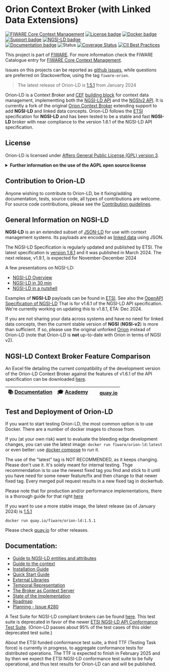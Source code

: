 # Orion Context Broker (with Linked Data Extensions)

[![FIWARE Core Context Management](https://nexus.lab.fiware.org/repository/raw/public/badges/chapters/core.svg)](https://www.fiware.org/developers/catalogue/)
[![License badge](https://img.shields.io/github/license/FIWARE/context.Orion-LD.svg)](https://opensource.org/licenses/AGPL-3.0)
[![Docker badge](https://img.shields.io/badge/quay.io-fiware%2Forion--ld-grey?logo=red%20hat&labelColor=EE0000)](https://quay.io/repository/fiware/orion-ld)
[![Support badge](https://img.shields.io/badge/support-sof-yellowgreen.svg)](http://stackoverflow.com/questions/tagged/fiware-orion)
[![NGSI-LD badge](https://img.shields.io/badge/NGSI-LD-red.svg)](https://www.etsi.org/deliver/etsi_gs/CIM/001_099/009/01.08.01_60/gs_cim009v010801p.pdf)
<br>
[![Documentation badge](https://readthedocs.org/projects/fiware-orion/badge/?version=latest)](http://fiware-orion-ld.readthedocs.io/en/latest/?badge=latest)
![Status](https://nexus.lab.fiware.org/static/badges/statuses/incubating.svg)
[![Coverage Status](https://coveralls.io/repos/github/FIWARE/context.Orion-LD/badge.svg?branch=develop)](https://coveralls.io/github/FIWARE/context.Orion-LD?branch=develop)
[![CII Best Practices](https://bestpractices.coreinfrastructure.org/projects/4800/badge)](https://bestpractices.coreinfrastructure.org/projects/4800)

This project is part of [FIWARE](https://www.fiware.org/). For more information check the FIWARE Catalogue entry for
[FIWARE Core Context Management](https://github.com/Fiware/catalogue/tree/master/core).

Issues on this projects can be reported as [github issues](https://github.com/FIWARE/context.Orion-LD/issues),
while questions are preferred on Stackoverflow, using the tag `fiware-orion`.

> The latest release of Orion-LD is [1.5.1](https://github.com/FIWARE/context.Orion-LD/releases/tag/1.5.1) from January 2024

Orion-LD is a Context Broker and [CEF](https://ec.europa.eu/digital-building-blocks/sites/display/DIGITAL/About+us)
[building block](https://joinup.ec.europa.eu/collection/egovernment/solution/cef-context-broker) for context data
management, implementting both the [NGSI-LD API](https://en.wikipedia.org/wiki/NGSI-LD) and the
[NGSIv2 API](https://fiware.github.io/specifications/OpenAPI/ngsiv2). It is currently a fork of the original
[Orion Context Broker](https://github.com/telefonicaid/fiware-orion) extending support to add **NGSI-LD** and linked
data concepts. Orion-LD follows the [ETSI](https://en.wikipedia.org/wiki/ETSI) specification for **NGSI-LD** and has
been tested to be a stable and fast **NGSI-LD** broker with near compliance to the version 1.6.1 of the NGSI-LD API
specification.


## License
Orion-LD is licensed under [Affero General Public License (GPL) version 3](./LICENSE).

<details>
<summary><strong>Further information on the use of the AGPL open source license</strong></summary>
  
### Are there any legal issues with AGPL 3.0? Is it safe for me to use?
There is absolutely no problem in using a product licensed under AGPL 3.0. Issues with GPL
(or AGPL) licenses are mostly related with the fact that different people assign different
interpretations on the meaning of the term “derivate work” used in these licenses. Due to this,
some people believe that there is a risk in just _using_ software under GPL or AGPL licenses
(even without _modifying_ it).

For the avoidance of doubt, the owners of this software licensed under an AGPL-3.0 license
wish to make a clarifying public statement as follows:

> Please note that software derived as a result of modifying the source code of the
> software in order to fix a bug or incorporate enhancements IS considered a derivative
> work of the product. Software that merely uses or aggregates (i.e. links to) an
> otherwise unmodified version of existing software IS NOT considered a derivative work.

</details>

## Contribution to Orion-LD
Anyone wishing to contribute to Orion-LD, be it fixing/adding documentation, tests, source code, all types of contributions are welcome.
For source code contributions, please see the [Contribution guidelines](doc/manuals/devel/contribution_guidelines.md).


## General Information on NGSI-LD
**NGSI-LD** is an an extended subset of [JSON-LD](https://en.wikipedia.org/wiki/JSON-LD) for use with context management systems.
Its payloads are encoded as [linked data](https://en.wikipedia.org/wiki/Linked_data) using JSON.

The NGSI-LD Specification is regularly updated and published by ETSI.
The latest specification is [version 1.8.1](https://www.etsi.org/deliver/etsi_gs/CIM/001_099/009/01.08.01_60/gs_cim009v010801p.pdf)
and it was published in March 2024. The next release, v1.9.1, is expected for November-December 2024

A few presentations on NGSI-LD:
* [NGSI-LD Overview](https://docs.google.com/presentation/d/1tgh6gBdcZHRPU_ehM7M5rGCI83CrYimCwJXxzRI5GDg)
* [NGSI-LD in 30 min](https://docs.google.com/presentation/d/1z1IzikB7NxIkihDosV4KrtNS_IJUdrNiwC_b4wAI0rc/edit#slide=id.p1)
* [NGSI-LD in a nutshell](https://docs.google.com/presentation/d/14aoHGYzmfn_a31ByG_Tf8pejuP6oWhjqhraLsPtRp_k/edit#slide=id.p1)

Examples of **NGSI-LD** payloads can be found in [ETSI](https://forge.etsi.org/gitlab/NGSI-LD/NGSI-LD/tree/master/examples).
See also the [OpenAPI Specification of NGSI-LD](https://forge.etsi.org/swagger/ui/?url=https://forge.etsi.org/rep/cim/ngsi-ld-openapi/-/raw/1.7.1/ngsi-ld-api.yaml)
That is for v1.6.1 of the NGSI-LD API specification.
We're currently working on updating this to v1.8.1, ETA: Dec 2024.

If you are not sharing your data across systems and have no need for linked data concepts, then the current stable
version of **NGSI** (**NGSI-v2**) is more than sufficient.
If so, please use the original unforked [Orion](https://github.com/telefonicaid/fiware-orion) instead of Orion-LD (note that Orion-LD is **not** up-to-date with Orion in terms of NGSI v2).


## NGSI-LD Context Broker Feature Comparison
An Excel file detailing the current compatibility of the development version of the Orion-LD Context Broker against the features of v1.6.1 of the API specification can be downloaded [here](https://docs.google.com/spreadsheets/d/18tq0_PZFl5WCfYUElcdI6M3Vlin4hP-M).

| :books: [Documentation](https://github.com/FIWARE/context.Orion-LD/tree/develop/doc/manuals-ld) | :mortar_board: [Academy](https://fiware-academy.readthedocs.io/en/latest/core/orion-ld) | <img style="height:1em" src="https://quay.io/static/img/quay_favicon.png"/> [quay.io](https://quay.io/repository/fiware/orion-ld) |
| ----------------------------------------------------------------------------------------------- | --------------------------------------------------------------------------------------- | --------------------------------------------------------------- |


## Test and Deployment of Orion-LD
If you want to start testing Orion-LD, the most common option is to use Docker.
There are a number of docker images to choose from.

If you (at your own risk) want to evaluate the bleeding edge development changes, you can use the latest image:
`docker run fiware/orion-ld:latest` or even better: use
[docker compose](https://github.com/FIWARE/context.Orion-LD/blob/develop/docker/docker-compose.yml) to run it.

The use of the "latest" tag is NOT RECOMMENDED, as it keeps changing. Please don't use it. It's solely meant for internal testing.
Thge recommendation is to use the newest fixed tag you find and stick to it until you have need for some newer feature/fix and then change to that newer fixed tag.
Every merged pull request results in a new fixed tag in dockerhub.

Please note that for production and/or performance implementations, there is a thorough guide for that right [here](https://github.com/FIWARE/load-tests)

If you want to use a more stable image, the latest release (as of January 2024) is
[1.5.1](https://github.com/FIWARE/context.Orion-LD/releases/tag/1.5.1)

```console
docker run quay.io/fiware/orion-ld:1.5.1
```

Please check [quay.io](https://quay.io/repository/fiware/orion-ld?tab=tags) for other releases.

## Documentation:
-   [Guide to NGSI-LD entities and attributes](doc/manuals-ld/entities-and-attributes.md)
-   [Guide to the context](doc/manuals-ld/the-context.md)
-   [Installation Guide](doc/manuals-ld/installation-guide.md)
-   [Quick Start Guide](doc/manuals-ld/quick-start-guide.md)
-   [External Libraries](doc/manuals-ld/external-libraries.md)
-   [Temporal Representation](doc/manuals-ld/troe.md)
-   [The Broker as Context Server](doc/manuals-ld/contextServer.md)
-   [State of the Implementation](doc/manuals-ld/implementationState.md)
-   [Roadmap](roadmap.md)
-   [Planning - Issue #280](https://github.com/FIWARE/context.Orion-LD/issues/280)

A Test Suite for NGSI-LD compliant brokers can be found [here](https://github.com/fiware/NGSI-LD_Tests).
This test suite is deprecated in favor of the newer [ETSI NGSI-LD API Conformance Test Suite](https://forge.etsi.org/rep/cim/ngsi-ld-test-suite).
(Orion-LD passes about 95% of the test cases of this older deprecated test suite.)

About the ETSI funded conformance test suite, a third TTF (Testing Task force) is currently in progress, to aggregate conformance tests for distributed operations.
The TTF is expected to finish in February 2025 and by then we expect the ETSI NGSI-LD conformance test suite to be fully operational, and thus test results for Orion-LD
can and will be published.

